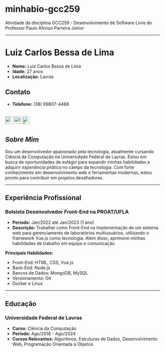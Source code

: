 # minhabio-gcc259
Atividade da disciplina GCC259 - Desenvolvimento de Software Livre do Professor Paulo Afonso Parreira Júnior

---

# Luiz Carlos Bessa de Lima

- **Nome:** Luiz Carlos Bessa de Lima
- **Idade:** 27 anos
- **Localização:** Lavras
  
## Contato

- **Telefone:** (38) 99807-4488

<br>

<a target="_blank" href="https://www.linkedin.com/in/luizcarlosbessa/">
  <img align="left" alt="LinkedIN" width="25px" src="https://logospng.org/download/linkedin/logo-linkedin-icon-2048.png" />
</a>

<a target="_blank" href="https://www.instagram.com/lcbessa9/">
  <img align="left" alt="Instagram" width="25px" src="https://upload.wikimedia.org/wikipedia/commons/thumb/e/e7/Instagram_logo_2016.svg/1200px-Instagram_logo_2016.svg.png" />
</a>

<a target="_blank" href="mailto:luizcarlosbessa9@gmail.com">
  <img align="left" alt="E-mail" width="25px" src="https://logodownload.org/wp-content/uploads/2018/03/gmail-logo-16.png" />
</a>

<br>
<br>

## _Sobre Mim_

Sou um desenvolvedor apaixonado pela tecnologia, atualmente cursando Ciência da Computação na Universidade Federal de Lavras. Estou em busca de oportunidades de estágio para expandir minhas habilidades e adquirir _experiência prática_ no campo da tecnologia. Com forte conhecimento em desenvolvimento web e ferramentas modernas, estou pronto para contribuir em projetos desafiadores.

---

## Experiência Profissional

### Bolsista Desenvolvedor Front-End na PROAT/UFLA

- **Período:** Jan/2022 até Jan/2023 (1 ano)
- **Descrição:** Trabalhei como Front-End na implementação de um sistema web para gerenciamento de laboratórios multiusuários, utilizando o framework Vue.js como tecnologia. Além disso, aprimorei minhas habilidades de trabalho em equipe e comunicação.

**Principais Habilidades:**

- Front-End: HTML, CSS, Vue.js
- Back-End: Node.js
- Bancos de Dados: MongoDB, MySQL
- Versionamento: Git
- Docker e Linux
  
---

## Educação

### Universidade Federal de Lavras

- **Curso:** Ciência da Computação
- **Período:** Ago/2018 - Ago/2024
- **Cursos Relevantes:** Algoritmos, Estruturas de Dados, Desenvolvimento Web, Programação Orientada a Objetos.
